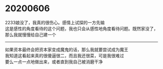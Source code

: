 # 20200606
2233娘没了，我真的很伤心。感情上试探的一方先输  
这是感性的角度看待的这个问题，我也只会从感性地角度看待问题。既然家没了，那么我就慢慢给自己建一个  

------------


如果资本最终会把资本家变成魔鬼的话，那么我就要尝试成为魔王  
我知道这看起来真的很傻逼很二，而且我还很菜，可是我很难过  
要么一点一点地做出来，或者直到我自己被消磨干净  
